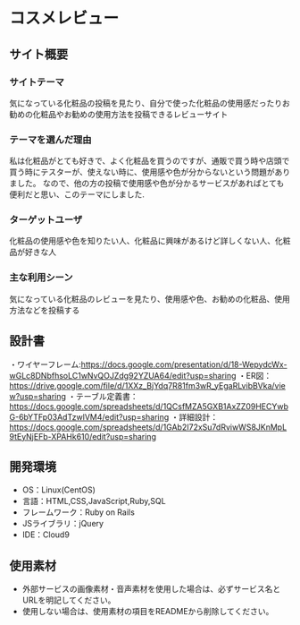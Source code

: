 # コスメレビュー

## サイト概要
### サイトテーマ
気になっている化粧品の投稿を見たり、自分で使った化粧品の使用感だったりお勧めの化粧品やお勧めの使用方法を投稿できるレビューサイト

### テーマを選んだ理由
私は化粧品がとても好きで、よく化粧品を買うのですが、通販で買う時や店頭で買う時にテスターが、使えない時に、使用感や色が分からないという問題がありました。
なので、他の方の投稿で使用感や色が分かるサービスがあればとても便利だと思い、このテーマにしました.

### ターゲットユーザ
化粧品の使用感や色を知りたい人、化粧品に興味があるけど詳しくない人、化粧品が好きな人

### 主な利用シーン
気になっている化粧品のレビューを見たり、使用感や色、お勧めの化粧品、使用方法などを投稿する

## 設計書
・ワイヤーフレーム:https://docs.google.com/presentation/d/18-WepydcWx-wGLc8DNbfhsoLC1wNvQOJZdg92YZUA64/edit?usp=sharing
・ER図：https://drive.google.com/file/d/1XXz_BjYdq7R81fm3wR_yEgaRLvibBVka/view?usp=sharing
・テーブル定義書：https://docs.google.com/spreadsheets/d/1QCsfMZA5GXB1AxZZ09HECYwbG-6bYTFp03AdTzwlVM4/edit?usp=sharing
・詳細設計：https://docs.google.com/spreadsheets/d/1GAb2I72xSu7dRviwWS8JKnMpL9tEyNjEFb-XPAHk610/edit?usp=sharing

## 開発環境
- OS：Linux(CentOS)
- 言語：HTML,CSS,JavaScript,Ruby,SQL
- フレームワーク：Ruby on Rails
- JSライブラリ：jQuery
- IDE：Cloud9

## 使用素材
- 外部サービスの画像素材・音声素材を使用した場合は、必ずサービス名とURLを明記してください。
- 使用しない場合は、使用素材の項目をREADMEから削除してください。